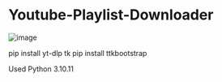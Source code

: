# Youtube-Playlist-Downloader

![image](https://github.com/user-attachments/assets/560bf124-7ac4-4ad5-a91f-95131b1df285)

pip install yt-dlp tk
pip install ttkbootstrap

Used Python 3.10.11
